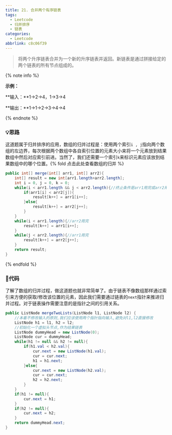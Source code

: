 ```yaml
---
title: 21. 合并两个有序链表
tags:
  - Leetcode
  - 归并排序
  - 链表
categories:
  - Leetcode
abbrlink: c8c06f39
---
```


> 将两个升序链表合并为一个新的升序链表并返回。新链表是通过拼接给定的两个链表的所有节点组成的。 

<!-- more -->

{% note info %}

**示例：**

**输入：**1->2->4，1->3->4

**输出：**1->1->2->3->4->4

{% endnote %}

### 💡思路

这道题属于归并排序的应用，数组的归并过程是：使用两个索引` i , j `指向两个数组的左边界，每次根据两个数组中各自索引位置的元素大小来将一个元素放到结果数组中然后对应索引前进。当然了，我们还需要一个索引` k `来标识元素应该放到结果数组中的哪个位置。{% fold 点击此处查看数组的归并 %}

```java
public int[] merge(int[] arr1, int[] arr2){
    int[] result = new int[arr1.length+arr2.length];
    int i = 0, j = 0, k = 0;
    while(i < arr1.length && j < arr2.length){//终止条件是arr1用完或arr2用完
        if(arr1[i] < arr2[j]){
            result[k++] = arr1[i++];
        }else{
            result[k++] = arr2[j++];
        }
    }
    while(i < arr1.length){//arr2用完
        result[k++] = arr1[i++];
    }
    while(j < arr2.length){//arr1用完
        result[k++] = arr2[j++];
    }
    return result;
}
```

{% endfold %}

### 🧾代码

了解了数组的归并过程，做这道题也就非常简单了。由于链表不像数组那样通过索引来方便的获取/修改该位置的元素，因此我们需要通过链表的`next`指针来推进归并过程。对于链表操作需要注意的是指针之间的引用关系。

```java
public ListNode mergeTwoLists(ListNode l1, ListNode l2) {
    //本着不修改输入的原则,我们应该使用两个指针指向输入,避免对l1,l2直接修改
    ListNode h1 = l1, h2 = l2;
    //初始化一个虚拟头节点,作为结果链表
    ListNode dummyHead = new ListNode(0);
    ListNode cur = dummyHead;
    while(h1 != null && h2 != null){
        if(h1.val < h2.val){
            cur.next = new ListNode(h1.val);
            cur = cur.next;
            h1 = h1.next;
        }else{
            cur.next = new ListNode(h2.val);
            cur = cur.next;
            h2 = h2.next;
        }
    }
    if(h1 != null){
        cur.next = h1;
    }
    if(h2 != null){
        cur.next = h2;
    }
    return dummyHead.next;
}
```


